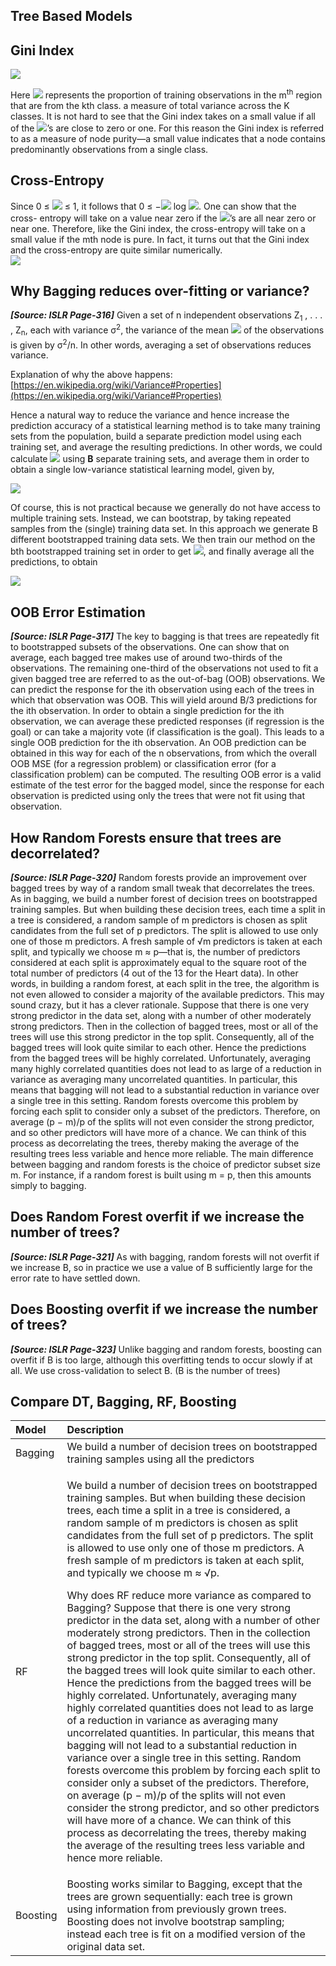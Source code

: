 ## Tree Based Models

## Gini Index

![](images/ds-interview/Aspose.Words.b499c499-1cb7-4a67-bd0b-7d4698e5c020.025.png)

Here <img src="https://latex.codecogs.com/svg.image?\hat{p}_{mk}"> represents the proportion of training observations in the m<sup>th</sup> region that are from the kth class. a measure of total variance across the K classes. It is not hard to see that the Gini index takes on a small value if all of the  <img src="https://latex.codecogs.com/svg.image?\hat{p}_{mk}">’s are close to zero or one. For this reason the Gini index is referred to as a measure of node purity—a small value indicates that a node contains predominantly observations from a single class. 

## Cross-Entropy

Since 0 ≤ <img src="https://latex.codecogs.com/svg.image?\hat{p}_{mk}"> ≤ 1, it follows that 0 ≤ −<img src="https://latex.codecogs.com/svg.image?\hat{p}_{mk}"> log <img src="https://latex.codecogs.com/svg.image?\hat{p}_{mk}">. One can show that the cross- entropy will take on a value near zero if the <img src="https://latex.codecogs.com/svg.image?\hat{p}_{mk}">’s are all near zero or near one. Therefore, like the Gini index, the cross-entropy will take on a small value if the mth node is pure. In fact, it turns out that the Gini index and the cross-entropy are quite similar numerically.  
![](images/ds-interview/Aspose.Words.b499c499-1cb7-4a67-bd0b-7d4698e5c020.026.png)

## Why Bagging reduces over-fitting or variance?

***[Source: ISLR Page-316]*** Given a set of n independent observations Z<sub>1</sub> , . . . , Z<sub>n</sub>, each with variance σ<sup>2</sup>, the variance of the mean <img src="https://latex.codecogs.com/svg.image?\hat{Z}"> of the observations is given by σ<sup>2</sup>/n. In other words, averaging a set of observations reduces variance.

Explanation of why the above happens: [https://en.wikipedia.org/wiki/Variance#Properties](https://en.wikipedia.org/wiki/Variance#Properties)

Hence a natural way to reduce the variance and hence increase the prediction accuracy of a statistical learning method is to take many training sets from the population, build a separate prediction model using each training set, and average the resulting predictions. In other words, we could calculate <img src="https://latex.codecogs.com/svg.image?\hat{f}^1(x),\hat{f}^2(x),\cdots,\hat{f}^B(x)"> using **B** separate training sets, and average them in order to obtain a single low-variance statistical learning model, given by,

![](images/ds-interview/Aspose.Words.b499c499-1cb7-4a67-bd0b-7d4698e5c020.027.png)

Of course, this is not practical because we generally do not have access to multiple training sets. Instead, we can bootstrap, by taking repeated samples from the (single) training data set. In this approach we generate B different bootstrapped training data sets. We then train our method on the bth bootstrapped training set in order to get <img src="https://latex.codecogs.com/svg.image?\hat{f}^{*B}(x)">, and finally average all the predictions, to obtain

![](images/ds-interview/Aspose.Words.b499c499-1cb7-4a67-bd0b-7d4698e5c020.028.png)

## OOB Error Estimation

***[Source: ISLR Page-317]*** The key to bagging is that trees are repeatedly fit to bootstrapped subsets of the observations. One can show that on average, each bagged tree makes use of around two-thirds of the observations. The remaining one-third of the observations not used to fit a given bagged tree are referred to as the out-of-bag (OOB) observations. We can predict the response for the ith observation using each of the trees in which that observation was OOB. This will yield around B/3 predictions for the ith observation. In order to obtain a single prediction for the ith observation, we can average these predicted responses (if regression is the goal) or can take a  majority vote (if classification is the goal). This leads to a single OOB prediction for the ith observation. An OOB prediction can be obtained in this way for each of the n observations, from which the overall OOB MSE (for a regression problem) or classification error (for a classification  problem) can be computed. The resulting OOB error is a valid estimate of the test error for the  bagged model, since the response for each observation is predicted using only the trees that were not fit using that observation.

## How Random Forests ensure that trees are decorrelated?

***[Source: ISLR Page-320]*** Random forests provide an improvement over bagged trees by way of a random small tweak  that decorrelates the trees. As in bagging, we build a number  forest of decision trees on bootstrapped training samples. But when building these decision trees, each time a split in a tree is considered, a random sample of m predictors is chosen as split candidates from the full set of p predictors. The split is allowed to use only one of those m predictors. A fresh sample of √m predictors is taken at each split, and typically we choose m ≈ p—that is, the number of predictors considered at each split is approximately equal to the square root of the total number of predictors (4 out of the 13 for the Heart data). In other words, in building a random forest, at each split in the tree, the algorithm is not even allowed to consider a majority of the available predictors. This may sound crazy, but it has a clever rationale. Suppose that there is one very strong predictor in the data set, along with a number of other moderately strong predictors. Then in the collection of bagged trees, most or all of the trees will use this strong predictor in the top split. Consequently, all of the bagged trees will look quite similar to each other. Hence the predictions from the bagged trees will be highly correlated. Unfortunately, averaging many highly correlated quantities does not lead to as large of a reduction in variance as averaging many uncorrelated quantities. In particular, this means that bagging will not lead to a substantial reduction in variance over a single tree in this setting. Random forests overcome this problem by forcing each split to consider only a subset of the predictors. Therefore, on average (p − m)/p of the splits will not even consider the strong predictor, and so other predictors will have more of a chance. We can think of this process as decorrelating the trees, thereby making the average of the resulting trees less variable and hence more reliable. The main difference between bagging and random forests is the choice of predictor subset size m. For instance, if a random forest is built using m = p, then this amounts simply to bagging.

## Does Random Forest overfit if we increase the number of trees?

***[Source: ISLR Page-321]*** As with bagging, random forests will not overfit if we increase B, so in practice we use a value of B sufficiently large for the error rate to have settled down.

## Does Boosting overfit if we increase the number of trees?

***[Source: ISLR Page-323]*** Unlike bagging and random forests, boosting can overfit if B is too large, although this overfitting tends to occur slowly if at all. We use cross-validation to select B. (B is the number of trees)

## Compare DT, Bagging, RF, Boosting



|Model|Description|
| :-- | :-- |
|Bagging|We build a number of decision trees on bootstrapped training samples using all the predictors|
|RF|<p>We build a number of decision trees on bootstrapped training samples. But when building these decision trees, each time a split in a tree is considered, a random sample of m predictors is chosen as split candidates from the full set of p predictors. The split is allowed to use only one of those m predictors. A fresh sample of m predictors is taken at each split, and typically we choose m ≈ √p. </p><p>Why does RF reduce more variance as compared to Bagging? Suppose that there is one very strong predictor in the data set, along with a number of other moderately strong predictors. Then in the collection of bagged trees, most or all of the trees will use this strong predictor in the top split. Consequently, all of the bagged trees will look quite similar to each other. Hence the predictions from the bagged trees will be highly correlated. Unfortunately, averaging many highly correlated quantities does not lead to as large of a reduction in  variance as averaging many uncorrelated quantities. In particular, this means that bagging will not lead to a substantial reduction in variance  over a single tree in this setting. Random forests overcome this  problem by forcing each split to consider only a subset of the predictors. Therefore, on average (p − m)/p of the splits will not even consider the strong predictor, and so other predictors will have more of a chance. We can think of this process as decorrelating the trees, thereby making the average of the resulting trees less variable and hence more reliable.</p>|
|Boosting|Boosting works similar to Bagging, except that the trees are grown sequentially: each tree is grown using information from previously grown trees. Boosting does not involve bootstrap sampling; instead each tree is fit on a modified version of the original data set.|
